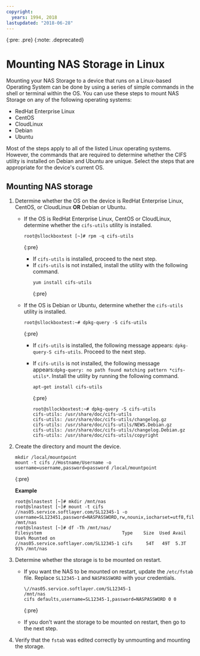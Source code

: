 ```yaml
---
copyright:
  years: 1994, 2018
lastupdated: "2018-06-28"
---
```

{:pre: .pre}
{:note: .deprecated}


# Mounting NAS Storage in Linux

Mounting your NAS Storage to a device that runs on a Linux-based Operating System can be done by using a series of simple commands in the shell or terminal within the OS. You can use these steps to mount NAS Storage on any of the following operating systems:

* RedHat Enterprise Linux
* CentOS
* CloudLinux
* Debian
* Ubuntu

Most of the steps apply to all of the listed Linux operating systems. However, the commands that are required to determine whether the CIFS utility is installed on Debian and Ubuntu are unique. Select the steps that are appropriate for the device's current OS.

## Mounting NAS storage

1. Determine whether the OS on the device is RedHat Enterprise Linux, CentOS, or CloudLinux **OR** Debian or Ubuntu.
   - If the OS is RedHat Enterprise Linux, CentOS or CloudLinux, determine whether the <code>cifs-utils</code> utility is installed.
     ```
     root@sllockboxtest [~]# rpm -q cifs-utils
     ```
     {:pre}
     
       - If `cifs-utils` is installed, proceed to the next step. 
       - If `cifs-utils` is not installed, install the utility with the following command.
         ```
         yum install cifs-utils
         ```
         {:pre}
     
   - If the OS is Debian or Ubuntu, determine whether the `cifs-utils` utility is installed.
     ```
     root@sllockboxtest:~# dpkg-query -S cifs-utils
     ```
     {:pre}
     
       - If `cifs-utils` is installed, the following message appears: `dpkg-query-S cifs-utils`. Proceed to the next step.
       - If `cifs-utils` is not installed, the following message appears:`dpkg-query: no path found matching pattern *cifs-utils*`. Install the utility by running the following command.
         ```
         apt-get install cifs-utils
         ```
         {:pre}
       
          ```
          root@sllockboxtest:~# dpkg-query -S cifs-utils
          cifs-utils: /usr/share/doc/cifs-utils
          cifs-utils: /usr/share/doc/cifs-utils/changelog.gz
          cifs-utils: /usr/share/doc/cifs-utils/NEWS.Debian.gz
          cifs-utils: /usr/share/doc/cifs-utils/changelog.Debian.gz
          cifs-utils: /usr/share/doc/cifs-utils/copyright
          ```
2. Create the directory and mount the device.

   ```
   mkdir /local/mountpoint
   mount -t cifs //Hostname/Username -o username=username,password=password /local/mountpoint
   ```
   {:pre}

   **Example**
   
   ```
   root@slnastest [~]# mkdir /mnt/nas
   root@slnastest [~]# mount -t cifs //nas05.service.softlayer.com/SL12345-1 -o username=SL123451,password=NASPASSWORD,rw,nounix,iocharset=utf8,file_mode=0644,dir_mode=0755,sec=ntlmssp /mnt/nas
   root@slnastest [~]# df -Th /mnt/nas/
   Filesystem                              Type    Size  Used Avail Use% Mounted on
   //nas05.service.softlayer.com/SL12345-1 cifs     54T   49T  5.3T  91% /mnt/nas
   ```

3. Determine whether the storage is to be mounted on restart.
   - If you want the NAS to be mounted on restart, update the `/etc/fstab` file. Replace `SL12345-1` and `NASPASSWORD` with your credentials.
   
     ```
     \//nas05.service.softlayer.com/SL12345-1        
     /mnt/nas       
     cifs defaults,username=SL12345-1,password=NASPASSWORD 0 0
     ```
     {:pre}
   
   - If you don't want the storage to be mounted on restart, then go to the next step.
   
4. Verify that the `fstab` was edited correctly by unmounting and mounting the storage.

